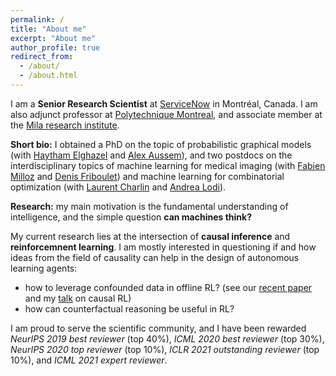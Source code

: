 ```yaml
---
permalink: /
title: "About me"
excerpt: "About me"
author_profile: true
redirect_from: 
  - /about/
  - /about.html
---
```


I am a **Senior Research Scientist** at [ServiceNow](https://www.servicenow.com/research/) in Montréal, Canada. I am also adjunct professor at [Polytechnique Montreal](https://www.polymtl.ca/), and associate member at the [Mila research institute](https://mila.quebec/mila/).

**Short bio:** I obtained a PhD on the topic of probabilistic graphical models (with [Haytham Elghazel](https://perso.univ-lyon1.fr/haytham.elghazel/) and [Alex Aussem](https://perso.univ-lyon1.fr/alexandre.aussem/)), and two postdocs on the interdisciplinary topics of machine learning for medical imaging (with [Fabien Milloz](http://www.gipsa-lab.fr/~fabien.millioz/index_en.html) and [Denis Friboulet](https://www.creatis.insa-lyon.fr/site7/fr/DenisFriboulet)) and machine learning for combinatorial optimization (with [Laurent Charlin](https://tech.cornell.edu/people/andrea-lodi/) and [Andrea Lodi](https://tech.cornell.edu/people/andrea-lodi/)).

**Research:** my main motivation is the fundamental understanding of intelligence, and the simple question **can machines think?**

My current research lies at the intersection of **causal inference** and **reinforcemnent learning**. I am mostly interested in questioning if and how ideas from the field of causality can help in the design of autonomous learning agents:
- how to leverage confounded data in offline RL? (see our [recent paper](https://arxiv.org/abs/2106.14421) and my [talk](https://www.youtube.com/watch?v=W4svj2B4qOE) on causal RL)
- how can counterfactual reasoning be useful in RL?

I am proud to serve the scientific community, and I have been rewarded _NeurIPS 2019 best reviewer_ (top 40%), _ICML 2020 best reviewer_ (top 30%), _NeurIPS 2020 top reviewer_ (top 10%), _ICLR 2021 outstanding reviewer_ (top 10%), and _ICML 2021 expert reviewer_.
